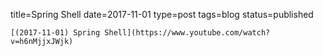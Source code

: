 
title=Spring Shell
date=2017-11-01
type=post
tags=blog
status=published
~~~~~~
[(2017-11-01) Spring Shell](https://www.youtube.com/watch?v=h6nMjjxJWjk) 
            